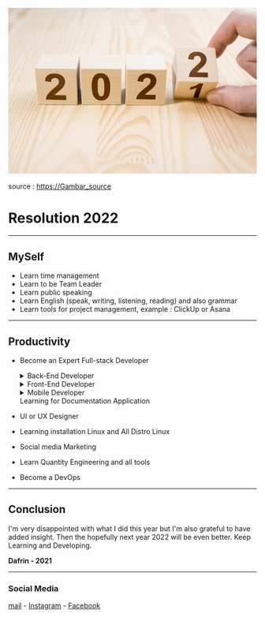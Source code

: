 ![2022.jpeg](2022.jpeg)

source : [https://Gambar_source](https://awsimages.detik.net.id/community/media/visual/2021/09/23/kalender-2022.jpeg?w=700&q=90)

# Resolution 2022

---

## MySelf

- Learn time management
- Learn to be Team Leader
- Learn public speaking
- Learn English (speak, writing, listening, reading) and also grammar
- Learn tools for project management, example : ClickUp or Asana

---

## Productivity

- Become an Expert Full-stack Developer
    <details>
    <summary>Back-End Developer</summary>
    + Laravel coming soon version 9 LTS and ecosystem, I will build clean code and TDD implementation

    + Codeigniter v4 implementation HMVC

    + Golang as the main weapon later
    </details>    
    
    <details>
    <summary>Front-End Developer</summary>
    + Vuejs v3 for implementation in Dashboard Admin
    </details>
    
    <details>
     <summary> Mobile Developer </summary>
    + I'm very interested in a flutter
    </details>
    Learning for Documentation Application
        
- UI or UX Designer
- Learning installation Linux and All Distro Linux
- Social media Marketing
- Learn Quantity Engineering and all tools
- Become a DevOps

---

## **Conclusion**

I'm very disappointed with what I did this year but I'm also grateful to have added insight. Then the hopefully next year 2022 will be even better.
Keep Learning and Developing.

**Dafrin - 2021**

---

### **Social Media**

[mail](masapin68@gmail.com) - [Instagram](https://instagram.com/fdm_0301) - [Facebook](https://www.facebook.com/dafrin.maulana.98/)